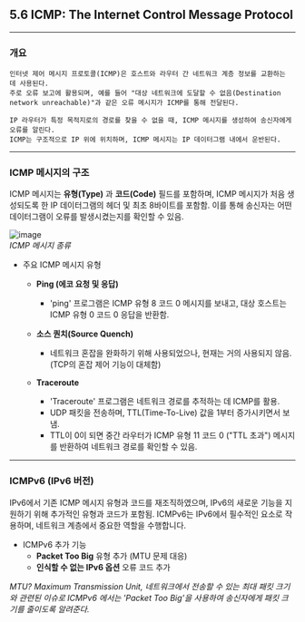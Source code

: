 ## 5.6 ICMP: The Internet Control Message Protocol

---

### 개요
```
인터넷 제어 메시지 프로토콜(ICMP)은 호스트와 라우터 간 네트워크 계층 정보를 교환하는 데 사용된다.
주로 오류 보고에 활용되며, 예를 들어 "대상 네트워크에 도달할 수 없음(Destination network unreachable)"과 같은 오류 메시지가 ICMP를 통해 전달된다.

IP 라우터가 특정 목적지로의 경로를 찾을 수 없을 때, ICMP 메시지를 생성하여 송신자에게 오류를 알린다.
ICMP는 구조적으로 IP 위에 위치하며, ICMP 메시지는 IP 데이터그램 내에서 운반된다.
```

---

### ICMP 메시지의 구조
ICMP 메시지는 **유형(Type)** 과 **코드(Code)** 필드를 포함하며, ICMP 메시지가 처음 생성되도록 한 IP 데이터그램의 헤더 및 최초 8바이트를 포함함. 이를 통해 송신자는 어떤 데이터그램이 오류를 발생시켰는지를 확인할 수 있음.

![image](https://github.com/user-attachments/assets/5a76ac39-28f1-4de0-907d-c9754c60fa51)<br>
*ICMP 메시지 종류*

- 주요 ICMP 메시지 유형
  - **Ping (에코 요청 및 응답)**
    - 'ping' 프로그램은 ICMP 유형 8 코드 0 메시지를 보내고, 대상 호스트는 ICMP 유형 0 코드 0 응답을 반환함.
  
  - **소스 퀀치(Source Quench)**
    - 네트워크 혼잡을 완화하기 위해 사용되었으나, 현재는 거의 사용되지 않음. (TCP의 혼잡 제어 기능이 대체함)

  - **Traceroute**
    - 'Traceroute' 프로그램은 네트워크 경로를 추적하는 데 ICMP를 활용.
    - UDP 패킷을 전송하며, TTL(Time-To-Live) 값을 1부터 증가시키면서 보냄.
    - TTL이 0이 되면 중간 라우터가 ICMP 유형 11 코드 0 ("TTL 초과") 메시지를 반환하여 네트워크 경로를 확인할 수 있음.

---

### ICMPv6 (IPv6 버전)
IPv6에서 기존 ICMP 메시지 유형과 코드를 재조직하였으며, IPv6의 새로운 기능을 지원하기 위해 추가적인 유형과 코드가 포함됨.
ICMPv6는 IPv6에서 필수적인 요소로 작용하며, 네트워크 계층에서 중요한 역할을 수행합니다.

- ICMPv6 추가 기능
  - **Packet Too Big** 유형 추가 (MTU 문제 대응)
  - **인식할 수 없는 IPv6 옵션** 오류 코드 추가
 
*MTU? Maximum Transmission Unit, 네트워크에서 전송할 수 있는 최대 패킷 크기와 관련된 이슈로 ICMPv6 에서는 'Packet Too Big'을 사용하여 송신자에게 패킷 크기를 줄이도록 알려준다.* 
